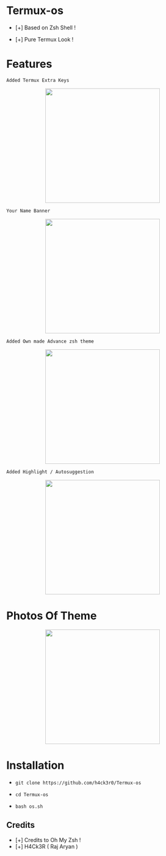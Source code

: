  

# Termux-os

* [+] Based on Zsh Shell !

* [+] Pure Termux Look !


# Features

`Added Termux Extra Keys`

<p align="center">
  <img src="https://user-images.githubusercontent.com/46929618/150729794-17dd4f17-19d0-4028-99b8-c7a88994d145.jpg" width="300" hight="220">
</p>

`Your Name Banner`

<p align="center">
  <img src="https://user-images.githubusercontent.com/46929618/150729923-9f0415aa-d0fd-46c7-86cb-1ef65affffcb.jpg" width="300" hight="220">
</p>

`Added Own made Advance zsh theme`
<p align="center">
  <img src="https://user-images.githubusercontent.com/46929618/150729435-7eea5d74-8474-427a-9ada-a8d50da91136.jpg" width="300" hight="220">
</p>

`Added Highlight / Autosuggestion`

<p align="center">
  <img src="https://user-images.githubusercontent.com/46929618/150729854-a09be75c-5e3a-4a21-85b4-71191ee42bd2.jpg" width="300" hight="220">
</p>

# Photos Of Theme




<p align="center">
  <img src="https://user-images.githubusercontent.com/46929618/150729988-7c0c2a39-fe78-4dc6-8174-1a220e0ee1e5.jpg" width="300" hight="220">
</p>

# Installation



* `git clone https://github.com/h4ck3r0/Termux-os`

* `cd Termux-os`

* `bash os.sh`

## Credits

* [+] Credits to Oh My Zsh !
* [+] H4Ck3R ( Raj Aryan )

 
